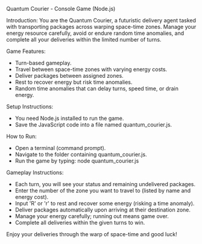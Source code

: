 Quantum Courier - Console Game (Node.js)

Introduction:
You are the Quantum Courier, a futuristic delivery agent tasked with transporting packages across warping space-time zones. Manage your energy resource carefully, avoid or endure random time anomalies, and complete all your deliveries within the limited number of turns.

Game Features:
- Turn-based gameplay.
- Travel between space-time zones with varying energy costs.
- Deliver packages between assigned zones.
- Rest to recover energy but risk time anomalies.
- Random time anomalies that can delay turns, speed time, or drain energy.

Setup Instructions:
- You need Node.js installed to run the game.
- Save the JavaScript code into a file named quantum_courier.js.

How to Run:
- Open a terminal (command prompt).
- Navigate to the folder containing quantum_courier.js.
- Run the game by typing:
  node quantum_courier.js

Gameplay Instructions:
- Each turn, you will see your status and remaining undelivered packages.
- Enter the number of the zone you want to travel to (listed by name and energy cost).
- Input 'R' or 'r' to rest and recover some energy (risking a time anomaly).
- Deliver packages automatically upon arriving at their destination zone.
- Manage your energy carefully; running out means game over.
- Complete all deliveries within the given turns to win.

Enjoy your deliveries through the warp of space-time and good luck!